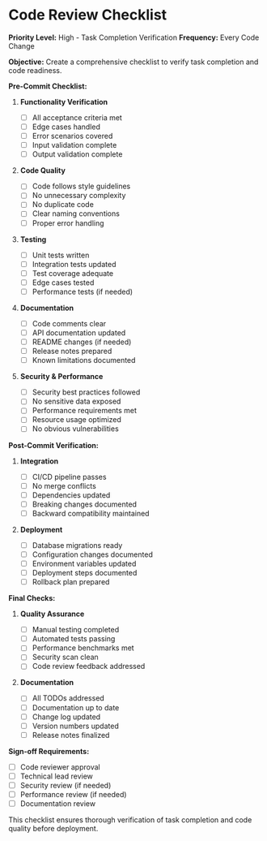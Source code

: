 # Code Review Checklist

**Priority Level:** High - Task Completion Verification
**Frequency:** Every Code Change

**Objective:** Create a comprehensive checklist to verify task completion and code readiness.

**Pre-Commit Checklist:**

1. **Functionality Verification**

   - [ ] All acceptance criteria met
   - [ ] Edge cases handled
   - [ ] Error scenarios covered
   - [ ] Input validation complete
   - [ ] Output validation complete

2. **Code Quality**

   - [ ] Code follows style guidelines
   - [ ] No unnecessary complexity
   - [ ] No duplicate code
   - [ ] Clear naming conventions
   - [ ] Proper error handling

3. **Testing**

   - [ ] Unit tests written
   - [ ] Integration tests updated
   - [ ] Test coverage adequate
   - [ ] Edge cases tested
   - [ ] Performance tests (if needed)

4. **Documentation**

   - [ ] Code comments clear
   - [ ] API documentation updated
   - [ ] README changes (if needed)
   - [ ] Release notes prepared
   - [ ] Known limitations documented

5. **Security & Performance**
   - [ ] Security best practices followed
   - [ ] No sensitive data exposed
   - [ ] Performance requirements met
   - [ ] Resource usage optimized
   - [ ] No obvious vulnerabilities

**Post-Commit Verification:**

1. **Integration**

   - [ ] CI/CD pipeline passes
   - [ ] No merge conflicts
   - [ ] Dependencies updated
   - [ ] Breaking changes documented
   - [ ] Backward compatibility maintained

2. **Deployment**
   - [ ] Database migrations ready
   - [ ] Configuration changes documented
   - [ ] Environment variables updated
   - [ ] Deployment steps documented
   - [ ] Rollback plan prepared

**Final Checks:**

1. **Quality Assurance**

   - [ ] Manual testing completed
   - [ ] Automated tests passing
   - [ ] Performance benchmarks met
   - [ ] Security scan clean
   - [ ] Code review feedback addressed

2. **Documentation**
   - [ ] All TODOs addressed
   - [ ] Documentation up to date
   - [ ] Change log updated
   - [ ] Version numbers updated
   - [ ] Release notes finalized

**Sign-off Requirements:**

- [ ] Code reviewer approval
- [ ] Technical lead review
- [ ] Security review (if needed)
- [ ] Performance review (if needed)
- [ ] Documentation review

This checklist ensures thorough verification of task completion and code quality before deployment.
